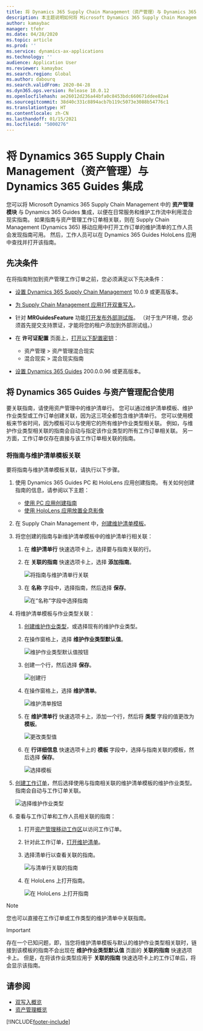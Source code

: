 ```yaml
---
title: 将 Dynamics 365 Supply Chain Management（资产管理）与 Dynamics 365 Guides 集成
description: 本主题说明如何将 Microsoft Dynamics 365 Supply Chain Management 中的资产管理模块与 Dynamics 365 Guides 集成，以便在日常服务和维护工作流中利用混合现实指南。
author: kamaybac
manager: tfehr
ms.date: 04/28/2020
ms.topic: article
ms.prod: ''
ms.service: dynamics-ax-applications
ms.technology: ''
audience: Application User
ms.reviewer: kamaybac
ms.search.region: Global
ms.author: dabourq
ms.search.validFrom: 2020-04-28
ms.dyn365.ops.version: Release 10.0.12
ms.openlocfilehash: ae26012d236a44bfa0c8453bdc660671ddee82a4
ms.sourcegitcommit: 38d40c331c8894acb7b119c5073e3088b54776c1
ms.translationtype: HT
ms.contentlocale: zh-CN
ms.lasthandoff: 01/15/2021
ms.locfileid: "5000276"
---
```

# <a name="integrate-dynamics-365-supply-chain-management-asset-management-with-dynamics-365-guides"></a>将 Dynamics 365 Supply Chain Management（资产管理）与 Dynamics 365 Guides 集成

您可以将 Microsoft Dynamics 365 Supply Chain Management 中的 **资产管理模块** 与 Dynamics 365 Guides 集成，以便在日常服务和维护工作流中利用混合现实指南。 如果指南与资产管理工作订单相关联，则在 Supply Chain Management (Dynamics 365) 移动应用中打开工作订单的维护清单的工作人员会发现指南可用。 然后，工作人员可以在 Dynamics 365 Guides HoloLens 应用中查找并打开该指南。

## <a name="prerequisites"></a>先决条件

在将指南附加到资产管理工作订单之前，您必须满足以下先决条件：

- [设置 Dynamics 365 Supply Chain Management](../../fin-ops-core/fin-ops/index.md) 10.0.9 或更高版本。
- [为 Supply Chain Management 应用打开双重写入](../../fin-ops-core/dev-itpro/data-entities/dual-write/enable-dual-write.md)。
- 针对 **MRGuidesFeature** 功能[打开发布外部测试版](../../fin-ops-core/dev-itpro/data-entities/data-entities-data-packages.md#features-flighted-in-data-management-and-enabling-flighted-features)。 （对于生产环境，您必须首先提交支持票证，才能将您的租户添加到外部测试组。）
- 在 **许可证配置** 页面上，[打开以下配置密钥](https://docs.microsoft.com/dynamicsax-2012/appuser-itpro/license-code-and-configuration-key-reference)：

    - 资产管理 \> 资产管理混合现实
    - 混合现实 \> 混合现实指南

- [设置 Dynamics 365 Guides](https://docs.microsoft.com/dynamics365/mixed-reality/guides/setup#step-2-create-a-common-data-service-environment-and-install-the-dynamics-365-guides-solution) 200.0.0.96 或更高版本。

## <a name="use-dynamics-365-guides-with-asset-management"></a>将 Dynamics 365 Guides 与资产管理配合使用

要关联指南，请使用资产管理中的维护清单行。 您可以通过维护清单模板、维护作业类型或工作订单创建关联，因为这三项全都包含维护清单行。 您可以使用模板来节省时间，因为模板可以与使用它的所有维护作业类型相关联。 例如，与维护作业类型相关联的指南会自动与指定该作业类型的所有工作订单相关联。 另一方面，工作订单仅存在直接与该工作订单相关联的指南。

### <a name="associate-a-guide-with-a-maintenance-checklist-template"></a>将指南与维护清单模板关联

要将指南与维护清单模板关联，请执行以下步骤。

1. 使用 Dynamics 365 Guides PC 和 HoloLens 应用创建指南。 有关如何创建指南的信息，请参阅以下主题：

    - [使用 PC 应用创建指南](https://docs.microsoft.com/dynamics365/mixed-reality/guides/pc-app-overview)
    - [使用 HoloLens 应用放置全息影像](https://docs.microsoft.com/dynamics365/mixed-reality/guides/hololens-app-overview)

1. 在 Supply Chain Management 中，[创建维护清单模板](setup-for-work-orders/job-groups-and-job-types-variants-trades-and-checklists.md#create-a-maintenance-checklist-template)。
1. 将您创建的指南与新维护清单模板中的维护清单行相关联：

    1. 在 **维护清单行** 快速选项卡上，选择要与指南关联的行。
    1. 在 **关联的指南** 快速选项卡上，选择 **添加指南**。

        ![将指南与维护清单行关联](media/am-guides-integration-add-guide.png "将指南与维护清单行关联")

    1. 在 **名称** 字段中，选择指南，然后选择 **保存**。

        ![在“名称”字段中选择指南](media/am-guides-integration-select-guide.png "在“名称”字段中选择指南")

1. 将维护清单模板与作业类型关联：

    1. [创建维护作业类型](setup-for-work-orders/job-groups-and-job-types-variants-trades-and-checklists.md#create-a-maintenance-job-type)，或选择现有的维护作业类型。
    1. 在操作窗格上，选择 **维护作业类型默认值**。

        ![维护作业类型默认值按钮](media/am-guides-integration-job-defaults.png "维护作业类型默认值按钮")

    1. 创建一个行，然后选择 **保存**。

        ![创建行](media/am-guides-integration-add-line.png "创建行")

    1. 在操作窗格上，选择 **维护清单**。

        ![维护清单按钮](media/am-guides-integration-maintenance-checklist.png "维护清单按钮")

    1. 在 **维护清单行** 快速选项卡上，添加一个行，然后将 **类型** 字段的值更改为 **模板**。

        ![更改类型值](media/am-guides-integration-checklist-lines.png "更改类型值")

    1. 在 **行详细信息** 快速选项卡上的 **模板** 字段中，选择与指南关联的模板，然后选择 **保存**。

        ![选择模板](media/am-guides-integration-checklist-line-details.png "选择模板")

1. [创建工作订单](work-orders/manually-created-workorders.md#create-work-order)，然后选择使用与指南相关联的维护清单模板的维护作业类型。 指南会自动与工作订单关联。

    ![选择维护作业类型](media/am-guides-integration-create-work-order.png "选择维护作业类型")

1. 查看与工作订单和工作人员相关联的指南：

    1. 打开[资产管理移动工作区](asset-management-mobile-workspace.md)以访问工作订单。
    1. 针对此工作订单，[打开维护清单](asset-management-mobile-workspace.md#view-maintenance-checklist-on-a-work-order-job)。
    1. 选择清单行以查看关联的指南。

        ![与清单行关联的指南](media/am-guides-integration-show-guide.png "与清单行关联的指南")

    1. 在 HoloLens 上打开指南。

        ![在 HoloLens 上打开指南](media/am-guides-integration-hololens-select.png "在 HoloLens 上打开指南")

> [!NOTE]
> 您也可以直接在工作订单或工作类型的维护清单中关联指南。

> [!IMPORTANT]
> 存在一个已知问题，即，当您将维护清单模板与默认的维护作业类型相关联时，链接到该模板的指南不会出现在 **维护作业类型默认值** 页面的 **关联的指南** 快速选项卡上。 但是，在将该作业类型应用于 **关联的指南** 快速选项卡上的工作订单后，将会显示该指南。

## <a name="see-also"></a>请参阅

- [双写入概览](../../fin-ops-core/dev-itpro/data-entities/dual-write/dual-write-overview.md)
- [资产管理概览](index.md)


[!INCLUDE[footer-include](../../includes/footer-banner.md)]